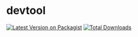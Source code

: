 # devtool


[![Latest Version on Packagist](https://img.shields.io/packagist/v/sokeio/devtool.svg?style=flat-square)](https://packagist.org/packages/sokeio/devtool)
[![Total Downloads](https://img.shields.io/packagist/dt/sokeio/devtool.svg?style=flat-square)](https://packagist.org/packages/sokeio/devtool)
